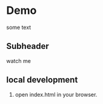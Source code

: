 # Demo

some text

## Subheader

watch me

## local development

1. open index.html in your browser.
